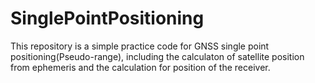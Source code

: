 # SinglePointPositioning
This repository is a simple practice code for GNSS single point positioning(Pseudo-range), including the calculaton of satellite position from ephemeris and the calculation for position of the receiver.

